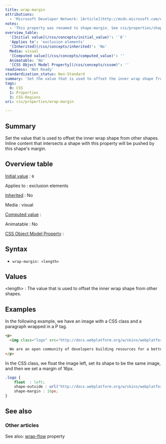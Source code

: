 ```yaml
---
title: wrap-margin
attributions:
  - 'Microsoft Developer Network: [Article](http://msdn.microsoft.com/en-us/library/windows/apps/hh466103.aspx)'
notes:
  - 'This property was renamed to shape-margin. See css/properties/shape-margin for complete information.'
overview_table:
  '[Initial value](/css/concepts/initial_value)': '`0`'
  'Applies to': 'exclusion elements'
  '[Inherited](/css/concepts/inherited)': 'No'
  Media: visual
  '[Computed value](/css/concepts/computed_value)': ''
  Animatable: 'No'
  '[CSS Object Model Property](/css/concepts/cssom)': ''
readiness: 'Not Ready'
standardization_status: Non-Standard
summary: 'Set the value that is used to offset the inner wrap shape from other shapes. Inline content that intersects a shape with this property will be pushed by this shape''s margin.'
tags:
  0: CSS
  1: Properties
  3: CSS-Regions
uri: css/properties/wrap-margin

---
```

## <span>Summary</span>

Set the value that is used to offset the inner wrap shape from other shapes. Inline content that intersects a shape with this property will be pushed by this shape's margin.

## <span>Overview table</span>

[Initial value](/css/concepts/initial_value)
:   `0`

Applies to
:   exclusion elements

[Inherited](/css/concepts/inherited)
:   No

Media
:   visual

[Computed value](/css/concepts/computed_value)
:

Animatable
:   No

[CSS Object Model Property](/css/concepts/cssom)
:

## <span>Syntax</span>

-   `wrap-margin: <length>`

## <span>Values</span>

\<length\>
:   The value that is used to offset the inner wrap shape from other shapes.

## <span>Examples</span>

In the following example, we have an image with a CSS class and a paragraph wrapped in a P tag.

``` html
<p>
  <img class="logo" src="http://docs.webplatform.org/w/skins/webplatform/images/logo.png"/>

  We are an open community of developers building resources for a better web, regardless of brand, browser or platform. Anyone can contribute and each person who does makes us stronger. Together we can continue to drive innovation on the Web to serve the greater good. It starts here, with you.
</p>
```

In the CSS class, we float the image left, set its shape to be the same image, and then we set a margin of 16px.

``` css
.logo {
    float  : left;
    shape-outside : url("http://docs.webplatform.org/w/skins/webplatform/images/logo.png");
    shape-margin : 16px;
}
```

## <span>See also</span>

### <span>Other articles</span>

See also: [wrap-flow](/css/properties/wrap-flow) property